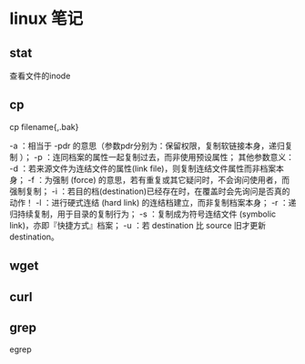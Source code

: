 # linux 笔记

## stat
查看文件的inode

## cp 
cp filename{,.bak}

-a ：相当于 -pdr 的意思（参数pdr分别为：保留权限，复制软链接本身，递归复制
）；
-p ：连同档案的属性一起复制过去，而非使用预设属性；
其他参数意义：
-d ：若来源文件为连结文件的属性(link file)，则复制连结文件属性而非档案本身；
-f ：为强制 (force) 的意思，若有重复或其它疑问时，不会询问使用者，而强制复制；
-i ：若目的档(destination)已经存在时，在覆盖时会先询问是否真的动作！
-l ：进行硬式连结 (hard link) 的连结档建立，而非复制档案本身；
-r ：递归持续复制，用于目录的复制行为；
-s ：复制成为符号连结文件 (symbolic link)，亦即『快捷方式』档案；
-u ：若 destination 比 source 旧才更新 destination。

## wget

## curl


## grep 

egrep